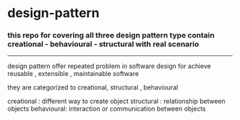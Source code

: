 # design-pattern

### this repo for covering all three design pattern type contain creational - behavioural - structural with real scenario
---------------------

design pattern offer repeated problem in software design for achieve reusable , extensible , maintainable software

they are categorized to creational, structural , behavioural

creational : different way to create object
structural : relationship between objects
behavioural: interaction or communication between objects